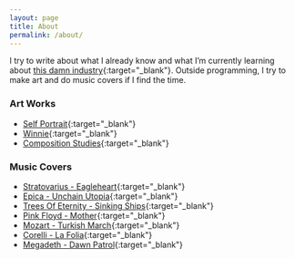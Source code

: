 ```yaml
---
layout: page
title: About
permalink: /about/
---
```


I try to write about what I already know and what I’m currently learning about [this damn industry](https://code.tutsplus.com/articles/this-damn-industry--net-17054){:target="_blank"}. Outside programming, I try to make art and do music covers if I find the time.

### Art Works

+ [Self Portrait](https://raw.githubusercontent.com/kennyalmendral/artworks/master/self-portrait.png){:target="_blank"}
+ [Winnie](https://raw.githubusercontent.com/kennyalmendral/artworks/master/winnie.png){:target="_blank"}
+ [Composition Studies](https://raw.githubusercontent.com/kennyalmendral/artworks/master/composition-studies.png){:target="_blank"}

### Music Covers

+ [Stratovarius - Eagleheart](https://www.youtube.com/watch?v=guJcWXVhs9Q){:target="_blank"}
+ [Epica - Unchain Utopia](https://www.youtube.com/watch?v=p_0UvPIM6Cg){:target="_blank"}
+ [Trees Of Eternity - Sinking Ships](https://www.youtube.com/watch?v=W1Jm1bnm914){:target="_blank"}
+ [Pink Floyd - Mother](https://www.youtube.com/watch?v=NuAA-YkpvWA){:target="_blank"}
+ [Mozart - Turkish March](https://www.youtube.com/watch?v=DAvRJyLQ__s){:target="_blank"}
+ [Corelli - La Folia](https://www.youtube.com/watch?v=ACbEEgqWu0Q){:target="_blank"}
+ [Megadeth - Dawn Patrol](https://www.youtube.com/watch?v=9u2-IFo9FlA){:target="_blank"}

